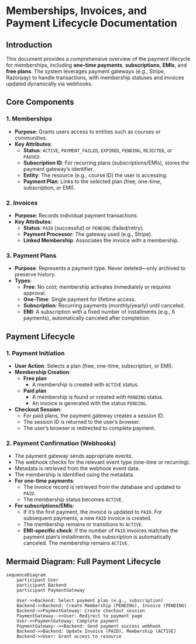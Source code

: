 # Memberships, Invoices, and Payment Lifecycle Documentation

## Introduction

This document provides a comprehensive overview of the payment lifecycle for memberships, including **one-time payments**, **subscriptions**, **EMIs**, and **free plans**. The system leverages payment gateways (e.g., Stripe, Razorpay) to handle transactions, with membership statuses and invoices updated dynamically via webhooks.

## Core Components

### 1. **Memberships**

-   **Purpose**: Grants users access to entities such as courses or communities.
-   **Key Attributes**:
    -   **Status**: `ACTIVE`, `PAYMENT_FAILED`, `EXPIRED`, `PENDING`, `REJECTED`, or `PAUSED`.
    -   **Subscription ID**: For recurring plans (subscriptions/EMIs), stores the payment gateway’s identifier.
    -   **Entity**: The resource (e.g., course ID) the user is accessing.
    -   **Payment Plan**: Links to the selected plan (free, one-time, subscription, or EMI).

### 2. **Invoices**

-   **Purpose**: Records individual payment transactions.
-   **Key Attributes**:
    -   **Status**: `PAID` (successful) or `PENDING` (failed/retry).
    -   **Payment Processor**: The gateway used (e.g., Stripe).
    -   **Linked Membership**: Associates the invoice with a membership.

### 3. **Payment Plans**

-   **Purpose**: Represents a payment type. Never deleted—only archived to preserve history.
-   **Types**:
    -   **Free**: No cost; membership activates immediately or requires approval.
    -   **One-Time**: Single payment for lifetime access.
    -   **Subscription**: Recurring payments (monthly/yearly) until canceled.
    -   **EMI**: A subscription with a fixed number of installments (e.g., 6 payments), automatically canceled after completion.

## Payment Lifecycle

### 1. **Payment Initiation**

-   **User Action**: Selects a plan (free, one-time, subscription, or EMI).
-   **Membership Creation**:
    -   **Free plan**
        -   A membership is created with `ACTIVE` status.
    -   **Paid plan**
        -   A membership is found or created with `PENDING` status.
        -   An invoice is generated with the status `PENDING`.
-   **Checkout Session**:
    -   For paid plans, the payment gateway creates a session ID.
    -   The session ID is returned to the user’s browser.
    -   The user’s browser is redirected to complete payment.

### 2. **Payment Confirmation (Webhooks)**

-   The payment gateway sends appropriate events.
-   The webhook checks for the relevant event type (one-time or recurring).
-   Metadata is retrieved from the webhook event data.
-   The membership is identified using the metadata.
-   **For one-time payments**:
    -   The invoice record is retrieved from the database and updated to `PAID`.
    -   The membership status becomes `ACTIVE`.
-   **For subscriptions/EMIs**:
    -   If it’s the first payment, the invoice is updated to `PAID`. For subsequent payments, a new `PAID` invoice is created.
    -   The membership remains or transitions to `ACTIVE`.
    -   **EMI-specific check**: If the number of `PAID` invoices matches the payment plan’s installments, the subscription is automatically canceled. The membership remains `ACTIVE`.

## Mermaid Diagram: Full Payment Lifecycle

```mermaid
sequenceDiagram
    participant User
    participant Backend
    participant PaymentGateway

    User->>Backend: Select payment plan (e.g., subscription)
    Backend->>Backend: Create Membership (PENDING), Invoice (PENDING)
    Backend->>PaymentGateway: Create checkout session
    PaymentGateway-->>User: Redirect to payment page
    User->>PaymentGateway: Complete payment
    PaymentGateway-->>Backend: Send payment success webhook
    Backend->>Backend: Update Invoice (PAID), Membership (ACTIVE)
    Backend->>User: Grant access to resource
```
